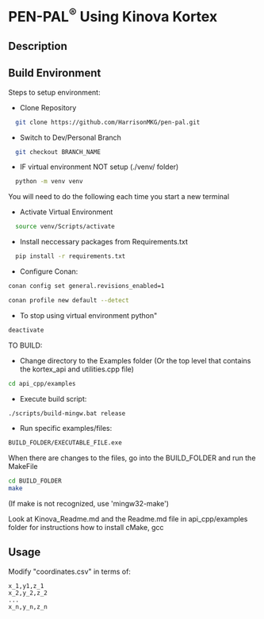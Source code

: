 <h1>PEN-PAL<sup>®</sup> Using Kinova Kortex </h1>
<h2>Description</h2>

<h2>Build Environment</h2>
Steps to setup environment:

+ Clone Repository 

```sh
  git clone https://github.com/HarrisonMKG/pen-pal.git
```

+ Switch to Dev/Personal Branch 
```sh
  git checkout BRANCH_NAME
```

+ IF virtual environment NOT setup (./venv/ folder) 
```sh
  python -m venv venv 
```

You will need to do the following each time you start a new terminal
+ Activate Virtual Environment 
```sh
  source venv/Scripts/activate 
```
+ Install neccessary packages from Requirements.txt 
```sh
  pip install -r requirements.txt 
```
+ Configure Conan:
```sh
conan config set general.revisions_enabled=1

conan profile new default --detect
```

+ To stop using virtual environment python"
```sh
deactivate 
```


TO BUILD:
+ Change directory to the Examples folder (Or the top level that contains the kortex_api and utilities.cpp file)
```sh
cd api_cpp/examples
```
+ Execute build script:
```sh
./scripts/build-mingw.bat release
```

+ Run specific examples/files:
```sh
BUILD_FOLDER/EXECUTABLE_FILE.exe
```

When there are changes to the files, go into the BUILD_FOLDER and run the MakeFile
```sh
cd BUILD_FOLDER
make
```
(If make is not recognized, use 'mingw32-make')

Look at Kinova_Readme.md and the Readme.md file in api_cpp/examples folder for instructions how to install cMake, gcc

<h2>Usage</h2>

Modify "coordinates.csv" in terms of:

```
x_1,y1,z_1
x_2,y_2,z_2
...
x_n,y_n,z_n
```
